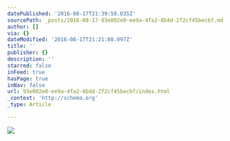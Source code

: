 ```yaml
---
datePublished: '2016-08-17T21:39:50.035Z'
sourcePath: _posts/2016-08-17-93e002e0-ee9a-4fa2-8b4d-2f2cf45becbf.md
author: []
via: {}
dateModified: '2016-08-17T21:21:08.097Z'
title: ''
publisher: {}
description: ''
starred: false
inFeed: true
hasPage: true
inNav: false
url: 93e002e0-ee9a-4fa2-8b4d-2f2cf45becbf/index.html
_context: 'http://schema.org'
_type: Article

---
```

![](https://the-grid-user-content.s3-us-west-2.amazonaws.com/013a8f25-3b6e-4058-8989-89cffd1dd737.jpg)